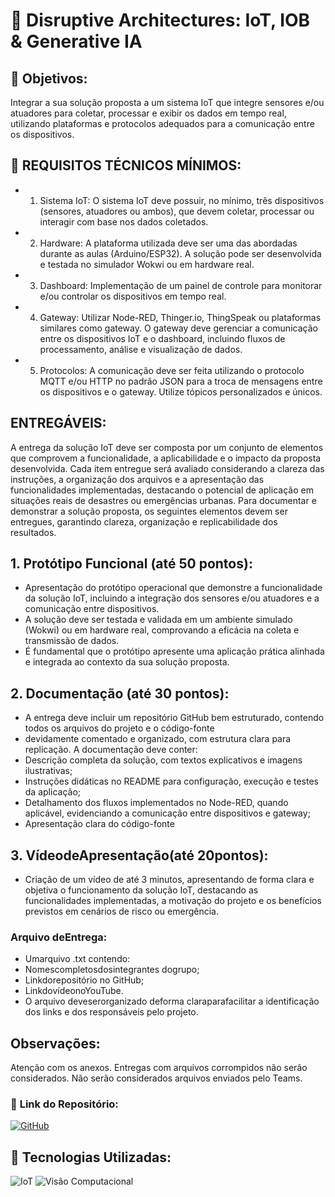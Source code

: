 
# 🤖 **Disruptive Architectures: IoT, IOB & Generative IA**

## 🔶 **Objetivos:**
Integrar a sua solução proposta a um sistema IoT que integre sensores e/ou atuadores para coletar, 
processar e exibir os dados em tempo real, utilizando plataformas e protocolos adequados para a 
comunicação entre os dispositivos.

## 🔧 **REQUISITOS TÉCNICOS MÍNIMOS:**
- 1. Sistema IoT: O sistema IoT deve possuir, no mínimo, três dispositivos (sensores, atuadores ou ambos), que devem coletar, processar ou interagir com base nos dados coletados.
- 2. Hardware: A plataforma utilizada deve ser uma das abordadas durante as aulas (Arduino/ESP32). A solução pode ser desenvolvida e testada no simulador Wokwi ou em hardware real.
- 3. Dashboard: Implementação de um painel de controle para monitorar e/ou controlar os dispositivos em tempo real.
- 4. Gateway: Utilizar Node-RED, Thinger.io, ThingSpeak ou plataformas similares como gateway. O gateway deve gerenciar a comunicação entre os dispositivos IoT e o dashboard, incluindo fluxos de processamento,  análise e visualização de dados.
- 5. Protocolos: A comunicação deve ser feita utilizando o protocolo MQTT e/ou HTTP no padrão JSON para a troca de mensagens entre os dispositivos e o gateway. Utilize tópicos personalizados e únicos.

## ENTREGÁVEIS:
A entrega da solução IoT deve ser composta por um conjunto de elementos que comprovem a funcionalidade, a 
aplicabilidade e o impacto da proposta desenvolvida. Cada item entregue será avaliado considerando a clareza 
das instruções, a organização dos arquivos e a apresentação das funcionalidades implementadas, destacando o 
potencial de aplicação em situações reais de desastres ou emergências urbanas.
Para documentar e demonstrar a solução proposta, os seguintes elementos devem ser entregues, garantindo 
clareza, organização e replicabilidade dos resultados.

## 1. Protótipo Funcional (até 50 pontos):
- Apresentação do protótipo operacional que demonstre a funcionalidade da solução IoT, incluindo a integração dos sensores e/ou atuadores e a comunicação entre dispositivos.
- A solução deve ser testada e validada em um ambiente simulado (Wokwi) ou em hardware real, comprovando a eficácia na coleta e transmissão de dados.
- É fundamental que o protótipo apresente uma aplicação prática alinhada e integrada ao contexto da sua solução proposta.

## 2. Documentação (até 30 pontos):
- A entrega deve incluir um repositório GitHub bem estruturado, contendo todos os arquivos do projeto e o código-fonte 
- devidamente comentado e organizado, com estrutura clara para replicação. A documentação deve conter:
- Descrição completa da solução, com textos explicativos e imagens ilustrativas;
- Instruções didáticas no README para configuração, execução e testes da aplicação;
- Detalhamento dos fluxos implementados no Node-RED, quando aplicável, evidenciando a comunicação entre dispositivos e gateway;
- Apresentação clara do código-fonte

## 3. VídeodeApresentação(até 20pontos):
- Criação de um vídeo de até 3 minutos, apresentando de forma clara e objetiva o funcionamento da solução IoT,  destacando as funcionalidades implementadas, a motivação do projeto e os benefícios previstos em cenários de risco ou emergência.

### Arquivo deEntrega:
- Umarquivo .txt contendo:
- Nomescompletosdosintegrantes dogrupo;
- Linkdorepositório no GitHub;
- LinkdovídeonoYouTube.
- O arquivo deveserorganizado deforma claraparafacilitar a identificação dos links e dos responsáveis pelo projeto.

## Observações:
Atenção com os anexos. Entregas com arquivos corrompidos não serão considerados. Não serão considerados arquivos enviados pelo Teams.



### 📂 **Link do Repositório:**  
[![GitHub](https://img.shields.io/badge/GitHub-Repositório-blue?style=flat-square&logo=github)](https://github.com/carmipa/GS_FIAP_2025_1SM/tree/main/Disruptive_Architectures_IoT_IOB_Generative_IA)

## 🎨 **Tecnologias Utilizadas:**
![IoT](https://img.shields.io/badge/IoT-FF9900?style=flat-square&logo=iota)
![Visão Computacional](https://img.shields.io/badge/Visão%20Computacional-5C3EE8?style=flat-square&logo=opencv)
